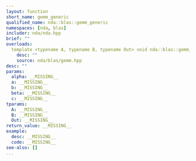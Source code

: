 ```yaml
---
layout: function
short_name: gemm_generic
qualified_name: nda::blas::gemm_generic
namespaces: [nda, blas]
includer: nda/nda.hpp
brief: ""
overloads:
  template <typename A, typename B, typename Out> void nda::blas::gemm_generic(typename A::value_type alpha, const A & a, const B & b, typename A::value_type beta, Out & c):
    desc: ""
    source: nda/blas/gemm.hpp
desc: ""
params:
  alpha: __MISSING__
  a: __MISSING__
  b: __MISSING__
  beta: __MISSING__
  c: __MISSING__
tparams:
  A: __MISSING__
  B: __MISSING__
  Out: __MISSING__
return_value: __MISSING__
example:
  desc: __MISSING__
  code: __MISSING__
see-also: []
...
```


